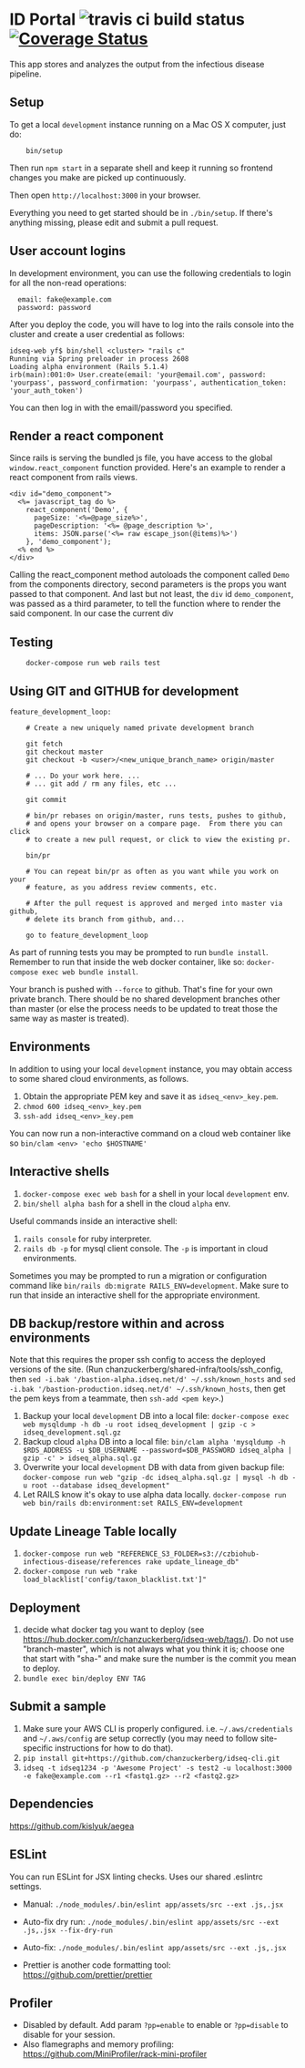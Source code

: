 # ID Portal ![travis ci build status](https://travis-ci.org/chanzuckerberg/idseq-web.svg?branch=master) [![Coverage Status](https://coveralls.io/repos/github/chanzuckerberg/idseq-web/badge.svg?branch=master)](https://coveralls.io/github/chanzuckerberg/idseq-web?branch=master)

This app stores and analyzes the output from the infectious disease pipeline.


## Setup

To get a local `development` instance running on a Mac OS X computer, just do:
```
    bin/setup
```
Then run `npm start` in a separate shell and keep it running so frontend changes you make are picked up continuously.

Then open `http://localhost:3000` in your browser.

Everything you need to get started should be in `./bin/setup`.   If there's anything missing, please edit and submit a pull request.


## User account logins

In development environment, you can use the following credentials to login for all the non-read operations:

```
  email: fake@example.com
  password: password
```

After you deploy the code, you will have to log into the rails console into the cluster and create a user credential as follows:

```
idseq-web yf$ bin/shell <cluster> "rails c"
Running via Spring preloader in process 2608
Loading alpha environment (Rails 5.1.4)
irb(main):001:0> User.create(email: 'your@email.com', password: 'yourpass', password_confirmation: 'yourpass', authentication_token: 'your_auth_token')
```

You can then log in with the emaill/password you specified.

## Render a react component
Since rails is serving the bundled js file, you have access to the global `window.react_component` function provided.
Here's an example to render a react component from rails views.

```
<div id="demo_component">
  <%= javascript_tag do %>
    react_component('Demo', {
      pageSize: '<%=@page_size%>',
      pageDescription: '<%= @page_description %>',
      items: JSON.parse('<%= raw escape_json(@items)%>')
    }, 'demo_component');
  <% end %>
</div>
```

Calling the react_component method autoloads the component called `Demo` from the components directory, second parameters is the props you want passed to that component.
And last but not least, the `div` id `demo_component`, was passed as a third parameter, to tell the function where to render the said component. In our case the current div


## Testing

```
    docker-compose run web rails test
```

## Using GIT and GITHUB for development

```
feature_development_loop:

    # Create a new uniquely named private development branch

    git fetch
    git checkout master
    git checkout -b <user>/<new_unique_branch_name> origin/master

    # ... Do your work here. ...
    # ... git add / rm any files, etc ...

    git commit

    # bin/pr rebases on origin/master, runs tests, pushes to github,
    # and opens your browser on a compare page.  From there you can click
    # to create a new pull request, or click to view the existing pr.

    bin/pr

    # You can repeat bin/pr as often as you want while you work on your
    # feature, as you address review comments, etc.

    # After the pull request is approved and merged into master via github,
    # delete its branch from github, and...

    go to feature_development_loop
```

As part of running tests you may be prompted to run
`bundle install`.   Remember to run that inside the web
docker container, like so: `docker-compose exec web bundle install`.

Your branch is pushed with `--force` to github.  That's fine for your own
private branch.   There should be no shared development branches other than
master (or else the process needs to be updated to treat those the same way
as master is treated).


## Environments

In addition to using your local `development` instance, you may obtain access to some shared cloud environments, as follows.

1. Obtain the appropriate PEM key and save it as `idseq_<env>_key.pem`.
1. `chmod 600 idseq_<env>_key.pem`
1. `ssh-add idseq_<env>_key.pem`

You can now run a non-interactive command on a cloud web container like so
`bin/clam <env> 'echo $HOSTNAME'`


## Interactive shells

1. `docker-compose exec web bash` for a shell in your local `development` env.
1. `bin/shell alpha bash` for a shell in the cloud `alpha` env.

Useful commands inside an interactive shell:

1. `rails console` for ruby interpreter.
1. `rails db -p` for mysql client console.  The `-p` is important in cloud environments.

Sometimes you may be prompted to run a migration or configuration command like `bin/rails db:migrate RAILS_ENV=development`. Make sure to run that inside an interactive shell for the appropriate environment.


## DB backup/restore within and across environments

Note that this requires the proper ssh config to access the deployed versions of the site. (Run chanzuckerberg/shared-infra/tools/ssh_config, then `sed -i.bak '/bastion-alpha.idseq.net/d' ~/.ssh/known_hosts` and `sed -i.bak '/bastion-production.idseq.net/d' ~/.ssh/known_hosts`, then get the pem keys from a teammate, then `ssh-add <pem key>`.)

1. Backup your local `development` DB into a local file:
`docker-compose exec web mysqldump -h db -u root idseq_development | gzip -c > idseq_development.sql.gz`
1. Backup cloud `alpha` DB into a local file:
`bin/clam alpha 'mysqldump -h $RDS_ADDRESS -u $DB_USERNAME --password=$DB_PASSWORD idseq_alpha | gzip -c' > idseq_alpha.sql.gz`
1. Overwrite your local `development` DB with data from given backup file:
`docker-compose run web "gzip -dc idseq_alpha.sql.gz | mysql -h db -u root --database idseq_development"`
1. Let RAILS know it's okay to use alpha data locally.
`docker-compose run web bin/rails db:environment:set RAILS_ENV=development`

## Update Lineage Table locally

1. `docker-compose run web "REFERENCE_S3_FOLDER=s3://czbiohub-infectious-disease/references rake update_lineage_db"`
1. `docker-compose run web "rake load_blacklist['config/taxon_blacklist.txt']"`


## Deployment

1. decide what docker tag you want to deploy (see https://hub.docker.com/r/chanzuckerberg/idseq-web/tags/). Do not use "branch-master", which is not always what you think it is; choose one that start with "sha-" and make sure the number is the commit you mean to deploy.
1. `bundle exec bin/deploy ENV TAG`


## Submit a sample

1. Make sure your AWS CLI is properly configured. i.e. `~/.aws/credentials` and `~/.aws/config` are setup correctly (you may need to follow site-specific instructions for how to do that).
1. `pip install git+https://github.com/chanzuckerberg/idseq-cli.git`
1. `idseq -t idseq1234 -p 'Awesome Project' -s test2 -u localhost:3000 -e fake@example.com --r1 <fastq1.gz> --r2 <fastq2.gz>`


## Dependencies

https://github.com/kislyuk/aegea


## ESLint

You can run ESLint for JSX linting checks. Uses our shared .eslintrc settings.

- Manual: `./node_modules/.bin/eslint app/assets/src --ext .js,.jsx`
- Auto-fix dry run: `./node_modules/.bin/eslint app/assets/src --ext .js,.jsx --fix-dry-run`
- Auto-fix: `./node_modules/.bin/eslint app/assets/src --ext .js,.jsx`

- Prettier is another code formatting tool: https://github.com/prettier/prettier

## Profiler

- Disabled by default. Add param `?pp=enable` to enable or `?pp=disable` to disable for your session.
- Also flamegraphs and memory profiling: https://github.com/MiniProfiler/rack-mini-profiler
